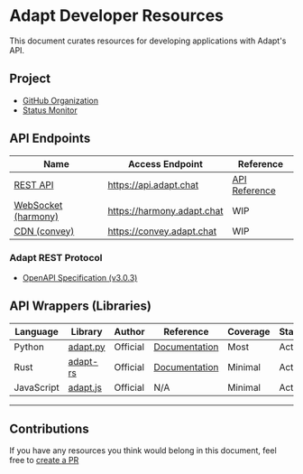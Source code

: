# Adapt Developer Resources

This document curates resources for developing applications with Adapt's API.

## Project

- [GitHub Organization](<https://github.com/AdaptChat>)
- [Status Monitor](<https://status.adapt.chat>)

## API Endpoints

| Name | Access Endpoint | Reference |
| ---- | --------------- | --------- |
| [REST API](https://github.com/adaptchat/webserver) | <https://api.adapt.chat> | [API Reference](https://api.adapt.chat/docs) |
| [WebSocket (harmony)](https://github.com/adaptchat/harmony) | <https://harmony.adapt.chat> | WIP |
| [CDN (convey)](https://github.com/adaptchat/convey) | <https://convey.adapt.chat> | WIP |

### Adapt REST Protocol

- [OpenAPI Specification (v3.0.3)](<https://github.com/AdaptChat/webserver/blob/main/openapi.yml>)

## API Wrappers (Libraries)

| Language   | Library | Author | Reference | Coverage | Status |
| ---------- | ------- | ------ | --------- | -------- | ------ |
| Python     | [adapt.py](https://github.com/adaptchat/adapt.py) | Official | [Documentation](https://adaptpy.rtfd.io/) | Most        | Active |
| Rust       | [adapt-rs](https://github.com/adaptchat/adapt-rs) | Official | [Documentation](https://docs.rs/adapt-rs) | Minimal     | Active |
| JavaScript | [adapt.js](https://github.com/adaptchat/adapt.js) | Official | N/A                                       | Minimal     | Active |

---

## Contributions

If you have any resources you think would belong in this document, feel free to [create a PR](https://github.com/adaptchat/resources/pulls)
